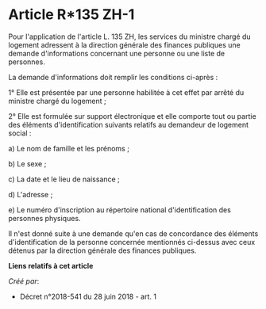 # Article R*135 ZH-1

Pour l'application de l'article L. 135 ZH, les services du ministre chargé du logement adressent à la direction générale des
finances publiques une demande d'informations concernant une personne ou une liste de personnes.

La demande d'informations doit remplir les conditions ci-après :

1° Elle est présentée par une personne habilitée à cet effet par arrêté du ministre chargé du logement ;

2° Elle est formulée sur support électronique et elle comporte tout ou partie des éléments d'identification suivants relatifs
au demandeur de logement social :

a) Le nom de famille et les prénoms ;

b) Le sexe ;

c) La date et le lieu de naissance ;

d) L'adresse ;

e) Le numéro d'inscription au répertoire national d'identification des personnes physiques.

Il n'est donné suite à une demande qu'en cas de concordance des éléments d'identification de la personne concernée mentionnés
ci-dessus avec ceux détenus par la direction générale des finances publiques.

**Liens relatifs à cet article**

_Créé par_:

  - Décret n°2018-541 du 28 juin 2018 - art. 1
